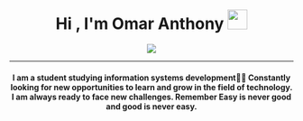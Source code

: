 <h1 align="center">Hi , I'm Omar Anthony <img src="https://media.giphy.com/media/hvRJCLFzcasrR4ia7z/giphy.gif" width="35"></h1>
<p align="center">
  <a href=""https://github.com"><img src="https://readme-typing-svg.herokuapp.com?color=%2336BCF7&center=true&vCenter=true&lines=Hi+%2C+welcome+to+my+Github+page;I+am+a+Systems+Development+Student;"></a>
</p>
<hr/>
<h4 align="center">I am a student studying information systems development👨‍🎓
Constantly looking for new opportunities to learn and grow in the field of technology. I am always ready to face new challenges.
Remember Easy is never good and good is never easy.</h4>
